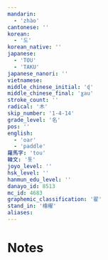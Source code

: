 ```yaml
---
mandarin:
  - 'zhào'
cantonese: ''
korean:
  - '도'
korean_native: ''
japanese:
  - 'TOU'
  - 'TAKU'
japanese_nanori: ''
vietnamese:
middle_chinese_initial: 'ɖ'
middle_chinese_final: 'ɣau'
stroke_count: ''
radical: '木'
skip_number: '1-4-14'
grade_level: '名'
pos: ''
english:
  - 'oar'
  - 'paddle'
羅馬字: 'tou'
韓文: '톳'
joyo_level: ''
hsk_level: ''
hanmun_edu_level: ''
danayo_id: 8513
mc_id: 4683
graphemic_classification: '翟'
stand_in: '櫓櫂'
aliases:
---
```


# Notes
